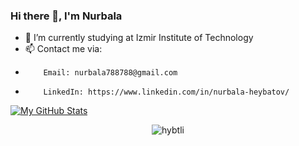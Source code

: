 ### Hi there 👋, I'm Nurbala


- 🌱 I’m currently studying at Izmir Institute of Technology
- 📫 Contact me via: 
-         Email: nurbala788788@gmail.com
-         LinkedIn: https://www.linkedin.com/in/nurbala-heybatov/


[![My GitHub Stats](https://github-readme-stats.vercel.app/api/?hybtli=jasongaylord&count_private=true&theme=tokyonight&showicons=true)]()



<p align="center"><img align="center" src="https://github-readme-stats.vercel.app/api/top-langs?username=hybtli&show_icons=true&locale=en&layout=compact" alt="hybtli" /></p>
